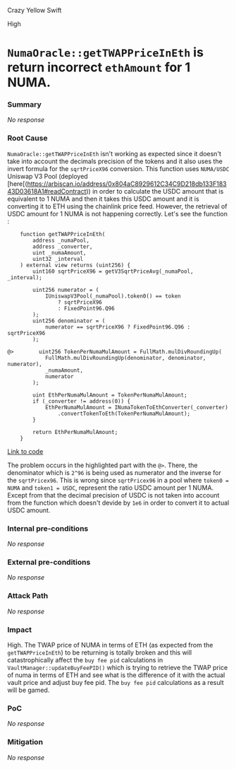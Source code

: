 Crazy Yellow Swift

High

# `NumaOracle::getTWAPPriceInEth` is return incorrect `ethAmount` for 1 NUMA.

### Summary

_No response_

### Root Cause

`NumaOracle::getTWAPPriceInEth` isn't working as expected since it doesn't take into account the decimals precision of the tokens and it also uses the invert formula for the `sqrtPriceX96` conversion. This function uses `NUMA/USDC` Uniswap V3 Pool (deployed [here[(https://arbiscan.io/address/0x804aC8929612C34C9D218db133F18343D03618A1#readContract)) in order to calculate the USDC amount that is equivalent to 1 NUMA and then it takes this USDC amount and it is converting it to ETH using the chainlink price feed. However, the retrieval of USDC amount for 1 NUMA is not happening correctly. Let's see the function :
```solidity
    function getTWAPPriceInEth(
        address _numaPool,
        address _converter,
        uint _numaAmount,
        uint32 _interval
    ) external view returns (uint256) {
        uint160 sqrtPriceX96 = getV3SqrtPriceAvg(_numaPool, _interval);

        uint256 numerator = (
            IUniswapV3Pool(_numaPool).token0() == token
                ? sqrtPriceX96
                : FixedPoint96.Q96
        );
        uint256 denominator = (
            numerator == sqrtPriceX96 ? FixedPoint96.Q96 : sqrtPriceX96
        );

@>        uint256 TokenPerNumaMulAmount = FullMath.mulDivRoundingUp(
            FullMath.mulDivRoundingUp(denominator, denominator, numerator),
            _numaAmount,
            numerator
        );

        uint EthPerNumaMulAmount = TokenPerNumaMulAmount;
        if (_converter != address(0)) {
            EthPerNumaMulAmount = INumaTokenToEthConverter(_converter)
                .convertTokenToEth(TokenPerNumaMulAmount);
        }

        return EthPerNumaMulAmount;
    }
```
[Link to code](https://github.com/sherlock-audit/2024-12-numa-audit/blob/ae1d7781efb4cb2c3a40c642887ddadeecabb97d/Numa/contracts/NumaProtocol/NumaOracle.sol#L95C1-L125C6)

The problem occurs in the highlighted part with the `@>`. There, the denominator which is `2^96` is being used as numerator and the inverse for the `sqrtPricex96`. This is wrong since `sqrtPricex96` in a pool where `token0 = NUMA` and `token1 = USDC`, represent the ratio USDC amount per 1 NUMA. Except from that the decimal precision of USDC is not taken into account from the function which doesn't devide by `1e6` in order to convert it to actual USDC amount.

### Internal pre-conditions

_No response_

### External pre-conditions

_No response_

### Attack Path

_No response_

### Impact

High. The TWAP price of NUMA in terms of ETH (as expected from the `getTWAPPriceInEth`) to be returning is totally broken and this will catastrophically affect the `buy fee pid` calculations in `VaultManager::updateBuyFeePID()` which is trying to retrieve the TWAP price of numa in terms of ETH and see what is the difference of it with the actual vault price and adjust buy fee pid. The `buy fee pid` calculations as a result will be gamed.

### PoC

_No response_

### Mitigation

_No response_
